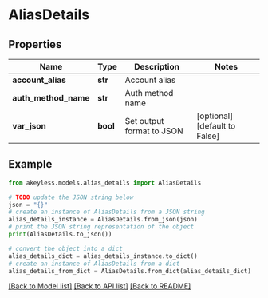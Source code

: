 # AliasDetails


## Properties

Name | Type | Description | Notes
------------ | ------------- | ------------- | -------------
**account_alias** | **str** | Account alias | 
**auth_method_name** | **str** | Auth method name | 
**var_json** | **bool** | Set output format to JSON | [optional] [default to False]

## Example

```python
from akeyless.models.alias_details import AliasDetails

# TODO update the JSON string below
json = "{}"
# create an instance of AliasDetails from a JSON string
alias_details_instance = AliasDetails.from_json(json)
# print the JSON string representation of the object
print(AliasDetails.to_json())

# convert the object into a dict
alias_details_dict = alias_details_instance.to_dict()
# create an instance of AliasDetails from a dict
alias_details_from_dict = AliasDetails.from_dict(alias_details_dict)
```
[[Back to Model list]](../README.md#documentation-for-models) [[Back to API list]](../README.md#documentation-for-api-endpoints) [[Back to README]](../README.md)


